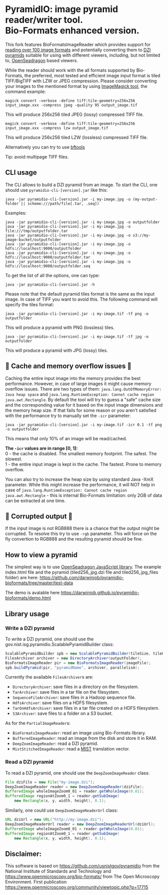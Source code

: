# PyramidIO: image pyramid reader/writer tool.</br>Bio-Formats enhanced version.

This fork features BioFormatsImageReader which provides support for [reading over 100 image formats](https://docs.openmicroscopy.org/bio-formats/latest/supported-formats.html) and potentially converting them to [DZI pyramids](https://en.wikipedia.org/wiki/Deep_Zoom) suitable for using with different viewers, including, but not limited to, [OpenSeadragon](https://openseadragon.github.io) based viewers.

While the reader should work with the all formats supported by Bio-Formats, the preferred, most tested and efficient image input format is tiled TIFF/BigTIFF with LZW or JPEG compression. Please consider converting your images to the mentioned format by using [ImageMagick tool](https://imagemagick.org), the command example:
```
magick convert -verbose -define tiff:tile-geometry=256x256 input_image.xxx -compress jpeg -quality 95 output_image.tif
```
This will produce 256x256 tiled JPEG (lossy) compressed TIFF file.
```
magick convert -verbose -define tiff:tile-geometry=256x256 input_image.xxx -compress lzw output_image.tif
```
This will produce 256x256 tiled LZW (lossless) compressed TIFF file.

Alternatively you can try to use [bftools](https://docs.openmicroscopy.org/bio-formats/latest/users/comlinetools/index.html) 

Tip: avoid multipage TIFF files.

## CLI usage

The CLI allows to build a DZI pyramid from an image.
To start the CLI, one should use `pyramidio-cli-[version].jar` like this:

```
java -jar pyramidio-cli-[version].jar -i my-image.jpg -o (my-output-folder || scheme:///path/file[.tar, .seq])
```

Examples:
```
java -jar pyramidio-cli-[version].jar -i my-image.jpg -o outputfolder
java -jar pyramidio-cli-[version].jar -i my-image.jpg -o file:///tmp/outputfolder.tar
java -jar pyramidio-cli-[version].jar -i my-image.jpg -o s3://my-image-bucket/outputfolder
java -jar pyramidio-cli-[version].jar -i my-image.jpg -o hdfs://localhost:9000/outputfolder
java -jar pyramidio-cli-[version].jar -i my-image.jpg -o hdfs://localhost:9000/outputfolder.tar
java -jar pyramidio-cli-[version].jar -i my-image.jpg -o hdfs://localhost:9000/outputfolder.seq

```

To get the list of all the options, one can type:
```
java -jar pyramidio-cli-[version].jar -h
```

Please note that the default pyramid tiles format is the same as the input image. In case of TIFF you want to avoid this. The following command will specify the tiles format:
```
java -jar pyramidio-cli-[version].jar -i my-image.tif -tf png -o outputfolder
```
This will produce a pyramid with PNG (lossless) tiles.

```
java -jar pyramidio-cli-[version].jar -i my-image.tif -tf jpg -o outputfolder
```
This will produce a pyramid with JPG (lossy) tiles.

## 🚨 Cache and memory overflow issues 🚨 ##

Caching the entire input image into the memory provides the best performance.
However, in case of large images it might cause memory overflow issues.
There are two types of them: `java.lang.OutOfMemoryError: Java heap space` and `java.lang.RuntimeException: Cannot cache region java.awt.Rectangle`.
By default the tool will try to guess a "safe" cache size and the corresponding value for it based on the input image dimensions and the memory heap size.
If that fails for some reason or you aren't satisfied with the performance try to manually set the `-icr` parameter:
```
java -jar pyramidio-cli-[version].jar -i my-image.tif -icr 0.1 -tf png -o outputfolder
```
This means that only 10% of an image will be read/cached.

**The `-icr` values are in range [0, 1]:**<br>
0 - the cache is disabled. The smallest memory footprint. The safest. The slowest.<br>
1 - the entire input image is kept in the cache. The fastest. Prone to memory overflow.

You can also try to increase the heap size by using standard Java -XmX parameter. While this might increase the performance, it will NOT help in case of `java.lang.RuntimeException: Cannot cache region java.awt.Rectangle` - this is internal Bio-Formats limitation: only 2GB of data can be extracted at one time.

## 🚨 Corrupted output 🚨 ##

If the input image is not RGB888 there is a chance that the output might be corrupted. To resolve this try to use `-rgb` parameter. This will force on the fly convertion to RGB888 and the resulting pyramid should be fine.

## How to view a pyramid ##

The simplest way is to use [OpenSeadragon JavaScript library](https://openseadragon.github.io). The example index.html file and the pyramid (tiled256_jpg.dzi file and tiled256_jpg_files folder) are here: https://github.com/darwinjob/pyramidio-bioformats/tree/master/test-data

The demo is avalable here https://darwinjob.github.io/pyramidio-bioformats/demo.html

## Library usage ##

### Write a DZI pyramid

To write a DZI pyramid, one should use the gov.nist.isg.pyramidio.ScalablePyramidBuilder class:
```java
ScalablePyramidBuilder spb = new ScalablePyramidBuilder(tileSize, tileOverlap, tileFormat, "dzi");
FilesArchiver archiver = new DirectoryArchiver(outputFolder);
BioFormatsImageReader pir = new BioFormatsImageReader(imageFile);
spb.buildPyramid(pir, "pyramidName", archiver, parallelism);
```
Currently the available `FilesArchiver`s are:
* `DirectoryArchiver`: save files in a directory on the filesystem.
* `TarArchiver`: save files in a tar file on the filesystem.
* `SequenceFileArchiver`: save files in a Hadoop sequence file.
* `HdfsArchiver`: save files on a HDFS filesystem.
* `TarOnHdfsArchiver`: save files in a tar file created on a HDFS filesystem.
* `S3Archiver`: save files to a folder on a S3 bucket.

As for the `PartialImageReader`s:
* `BioFormatsImageReader`: read an image using Bio-Formats library.
* `BufferedImageReader`: read an image from the disk and store it in RAM.
* `DeepZoomImageReader`: read a DZI pyramid.
* `MistStitchedImageReader`: read a [MIST](https://github.com/NIST-ISG/MIST) translation vector.

### Read a DZI pyramid

To read a DZI pyramid, one should use the `DeepZoomImageReader` class:
```java
File dziFile = new File("my-image.dzi");
DeepZoomImageReader reader = new DeepZoomImageReader(dziFile);
BufferedImage wholeImageZoom0_01 = reader.getWholeImage(0.01);
BufferedImage regionAtZoom0_1 = reader.getSubImage(
    new Rectangle(x, y, width, height), 0.1);
```

Similarly, one could use `DeepZoomImageReaderUrl` class:
```java
URL dziUrl = new URL("http://my-image.dzi");
DeepZoomImageReaderUrl reader = new DeepZoomImageReaderUrl(dziUrl);
BufferedImage wholeImageZoom0_01 = reader.getWholeImage(0.01);
BufferedImage regionAtZoom0_1 = reader.getSubImage(
    new Rectangle(x, y, width, height), 0.1);
```
   
## Disclaimer:

This software is based on https://github.com/usnistgov/pyramidio from the National Institute of Standards and Technology and https://www.openmicroscopy.org/bio-formats/ from The Open Microscopy Environment. First publication  https://www.openmicroscopy.org/community/viewtopic.php?p=17715
